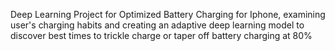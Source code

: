 Deep Learning Project for Optimized Battery Charging for Iphone, examining user's charging habits and creating an adaptive deep learning model to discover best times to trickle charge or taper off battery charging at 80%
